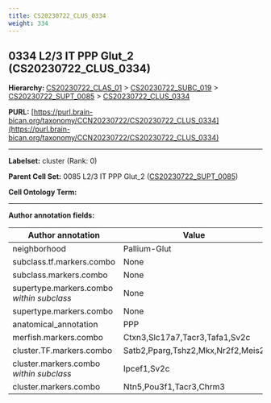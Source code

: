 ```yaml
---
title: CS20230722_CLUS_0334
weight: 334
---
```

## 0334 L2/3 IT PPP Glut_2 (CS20230722_CLUS_0334)
<b>Hierarchy: </b>
[CS20230722_CLAS_01](../CS20230722_CLAS_01) >
[CS20230722_SUBC_019](../CS20230722_SUBC_019) >
[CS20230722_SUPT_0085](../CS20230722_SUPT_0085) >
[CS20230722_CLUS_0334](../CS20230722_CLUS_0334)

**PURL:** [https://purl.brain-bican.org/taxonomy/CCN20230722/CS20230722_CLUS_0334](https://purl.brain-bican.org/taxonomy/CCN20230722/CS20230722_CLUS_0334)

---


**Labelset:** cluster (Rank: 0)

**Parent Cell Set:** 0085 L2/3 IT PPP Glut_2 ([CS20230722_SUPT_0085](../CS20230722_SUPT_0085))



**Cell Ontology Term:** 

[MARKER GENES.]: #


---

[TRANSFERRED ANNOTATIONS.]: #


[AUTHOR ANNOTATION FIELDS.]: #


**Author annotation fields:**

| Author annotation | Value |
|-------------------|-------|
|neighborhood|Pallium-Glut|
|subclass.tf.markers.combo|None|
|subclass.markers.combo|None|
|supertype.markers.combo _within subclass_|None|
|supertype.markers.combo|None|
|anatomical_annotation|PPP|
|merfish.markers.combo|Ctxn3,Slc17a7,Tacr3,Tafa1,Sv2c|
|cluster.TF.markers.combo|Satb2,Pparg,Tshz2,Mkx,Nr2f2,Meis2|
|cluster.markers.combo _within subclass_|Ipcef1,Sv2c|
|cluster.markers.combo|Ntn5,Pou3f1,Tacr3,Chrm3|
